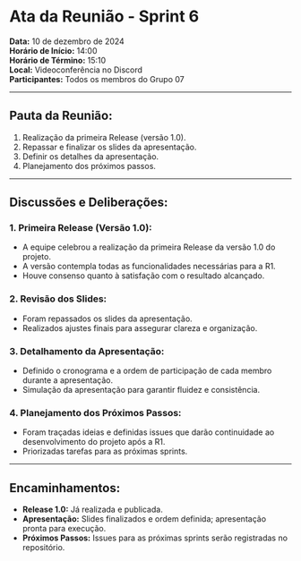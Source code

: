 # Ata da Reunião - Sprint 6

**Data:** 10 de dezembro de 2024  
**Horário de Início:** 14:00  
**Horário de Término:** 15:10  
**Local:** Videoconferência no Discord  
**Participantes:** Todos os membros do Grupo 07

---

## Pauta da Reunião:

1. Realização da primeira Release (versão 1.0).  
2. Repassar e finalizar os slides da apresentação.  
3. Definir os detalhes da apresentação.  
4. Planejamento dos próximos passos.

---

## Discussões e Deliberações:

### 1. Primeira Release (Versão 1.0):
- A equipe celebrou a realização da primeira Release da versão 1.0 do projeto.
- A versão contempla todas as funcionalidades necessárias para a R1.
- Houve consenso quanto à satisfação com o resultado alcançado.

### 2. Revisão dos Slides:
- Foram repassados os slides da apresentação.
- Realizados ajustes finais para assegurar clareza e organização.

### 3. Detalhamento da Apresentação:
- Definido o cronograma e a ordem de participação de cada membro durante a apresentação.
- Simulação da apresentação para garantir fluidez e consistência.

### 4. Planejamento dos Próximos Passos:
- Foram traçadas ideias e definidas issues que darão continuidade ao desenvolvimento do projeto após a R1.
- Priorizadas tarefas para as próximas sprints.

---

## Encaminhamentos:
- **Release 1.0:** Já realizada e publicada.
- **Apresentação:** Slides finalizados e ordem definida; apresentação pronta para execução.
- **Próximos Passos:** Issues para as próximas sprints serão registradas no repositório.
